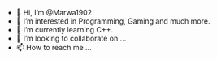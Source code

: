 - 👋 Hi, I’m @Marwa1902
- 👀 I’m interested in Programming, Gaming and much more.
- 🌱 I’m currently learning C++.
- 💞️ I’m looking to collaborate on ...
- 📫 How to reach me ...

<!---
Marwa1902/Marwa1902 is a ✨ special ✨ repository because its `README.md` (this file) appears on your GitHub profile.
You can click the Preview link to take a look at your changes.
--->
